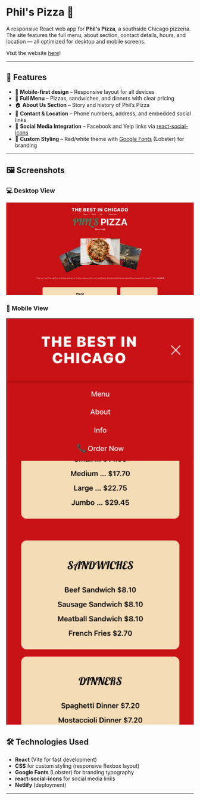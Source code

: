 # Phil's Pizza 🍕

A responsive React web app for **Phil's Pizza**, a southside Chicago pizzeria.  
The site features the full menu, about section, contact details, hours, and location — all optimized for desktop and mobile screens.

Visit the website [here](https://philspizzachicago.netlify.app/)!

---

## 🚀 Features

- 📱 **Mobile-first design** – Responsive layout for all devices  
- 🍕 **Full Menu** – Pizzas, sandwiches, and dinners with clear pricing  
- 🏠 **About Us Section** – Story and history of Phil’s Pizza  
- 📍 **Contact & Location** – Phone numbers, address, and embedded social links  
- 🔗 **Social Media Integration** – Facebook and Yelp links via [react-social-icons](https://www.npmjs.com/package/react-social-icons)  
- 🎨 **Custom Styling** – Red/white theme with [Google Fonts](https://fonts.google.com/) (Lobster) for branding  

---

## 🖼️ Screenshots

### 💻 Desktop View
<img width="800" alt="Desktop Screenshot" src="./public/mvp-desktop-image.png" />


### 📱 Mobile View
<img width="800" alt="Desktop Screenshot" src="./public/mvp-mobile-image.png" />


## 🛠️ Technologies Used

- **React** (Vite for fast development)  
- **CSS** for custom styling (responsive flexbox layout)  
- **Google Fonts** (Lobster) for branding typography  
- **react-social-icons** for social media links  
- **Netlify** (deployment)  

---

